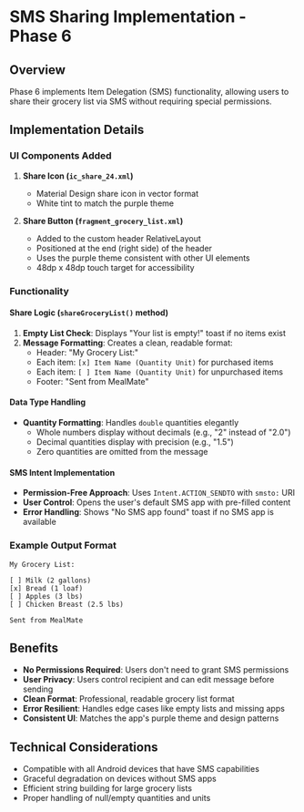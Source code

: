 # SMS Sharing Implementation - Phase 6

## Overview

Phase 6 implements Item Delegation (SMS) functionality, allowing users to share their grocery list via SMS without requiring special permissions.

## Implementation Details

### UI Components Added

1. **Share Icon (`ic_share_24.xml`)**

   - Material Design share icon in vector format
   - White tint to match the purple theme

2. **Share Button (`fragment_grocery_list.xml`)**
   - Added to the custom header RelativeLayout
   - Positioned at the end (right side) of the header
   - Uses the purple theme consistent with other UI elements
   - 48dp x 48dp touch target for accessibility

### Functionality

#### Share Logic (`shareGroceryList()` method)

1. **Empty List Check**: Displays "Your list is empty!" toast if no items exist
2. **Message Formatting**: Creates a clean, readable format:
   - Header: "My Grocery List:"
   - Each item: `[x] Item Name (Quantity Unit)` for purchased items
   - Each item: `[ ] Item Name (Quantity Unit)` for unpurchased items
   - Footer: "Sent from MealMate"

#### Data Type Handling

- **Quantity Formatting**: Handles `double` quantities elegantly
  - Whole numbers display without decimals (e.g., "2" instead of "2.0")
  - Decimal quantities display with precision (e.g., "1.5")
  - Zero quantities are omitted from the message

#### SMS Intent Implementation

- **Permission-Free Approach**: Uses `Intent.ACTION_SENDTO` with `smsto:` URI
- **User Control**: Opens the user's default SMS app with pre-filled content
- **Error Handling**: Shows "No SMS app found" toast if no SMS app is available

### Example Output Format

```
My Grocery List:

[ ] Milk (2 gallons)
[x] Bread (1 loaf)
[ ] Apples (3 lbs)
[ ] Chicken Breast (2.5 lbs)

Sent from MealMate
```

## Benefits

- **No Permissions Required**: Users don't need to grant SMS permissions
- **User Privacy**: Users control recipient and can edit message before sending
- **Clean Format**: Professional, readable grocery list format
- **Error Resilient**: Handles edge cases like empty lists and missing apps
- **Consistent UI**: Matches the app's purple theme and design patterns

## Technical Considerations

- Compatible with all Android devices that have SMS capabilities
- Graceful degradation on devices without SMS apps
- Efficient string building for large grocery lists
- Proper handling of null/empty quantities and units
